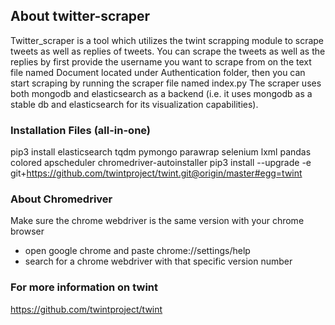 ## About twitter-scraper

Twitter_scraper is a tool which utilizes the twint scrapping module to scrape tweets as well as replies of tweets. You can scrape the tweets as well as the replies by first provide the username you want to scrape from on the text file named Document located under Authentication folder, then you can start scraping by running the scraper file named index.py
The scraper uses both mongodb and elasticsearch as a backend (i.e. it uses mongodb as a stable db and elasticsearch for its visualization capabilities).

### Installation Files (all-in-one)

pip3 install elasticsearch tqdm pymongo parawrap selenium lxml pandas colored apscheduler chromedriver-autoinstaller
pip3 install --upgrade -e git+https://github.com/twintproject/twint.git@origin/master#egg=twint

### About Chromedriver

Make sure the chrome webdriver is the same version with your chrome browser
- open google chrome and paste chrome://settings/help 
- search for a chrome webdriver with that specific version number

### For more information on twint

https://github.com/twintproject/twint
